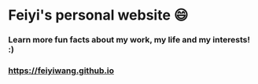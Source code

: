 # Feiyi's personal website 😄

### Learn more fun facts about my work, my life and my interests! :)
### https://feiyiwang.github.io
